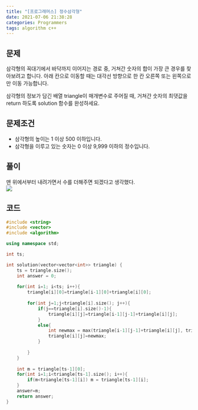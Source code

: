 ```yaml
---
title: "[프로그래머스] 정수삼각형"
date: 2021-07-06 21:38:28
categories: Programmers
tags: algorithm c++
---
```

## 문제

삼각형의 꼭대기에서 바닥까지 이어지는 경로 중, 거쳐간 숫자의 합이 가장 큰 경우를 찾아보려고 합니다. 아래 칸으로 이동할 때는 대각선 방향으로 한 칸 오른쪽 또는 왼쪽으로만 이동 가능합니다.

삼각형의 정보가 담긴 배열 triangle이 매개변수로 주어질 때, 거쳐간 숫자의 최댓값을 return 하도록 solution 함수를 완성하세요.

## 문제조건

- 삼각형의 높이는 1 이상 500 이하입니다.
- 삼각형을 이루고 있는 숫자는 0 이상 9,999 이하의 정수입니다.

## 풀이

맨 위에서부터 내려가면서 수를 더해주면 되겠다고 생각했다.  
<img src="https://user-images.githubusercontent.com/67692759/124599938-2f52f980-dea1-11eb-87f2-9248a4a6be5e.jpg"/>

## 코드

```cpp
#include <string>
#include <vector>
#include <algorithm>

using namespace std;

int ts;

int solution(vector<vector<int>> triangle) {
    ts = triangle.size();
    int answer = 0;
    
    for(int i=1; i<ts; i++){
        triangle[i][0]=triangle[i-1][0]+triangle[i][0];
        
        for(int j=1;j<triangle[i].size(); j++){
            if(j==triangle[i].size()-1){
                triangle[i][j]=triangle[i-1][j-1]+triangle[i][j];
            }
            else{
                int newmax = max(triangle[i-1][j-1]+triangle[i][j], triangle[i-1][j]+triangle[i][j]);
                triangle[i][j]=newmax;
            }
            
        }
    }
    
    int m = triangle[ts-1][0];
    for(int i=1;i<triangle[ts-1].size(); i++){
        if(m<triangle[ts-1][i]) m = triangle[ts-1][i];
    }
    answer=m;
    return answer;
}
```
